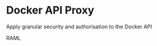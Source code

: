 Docker API Proxy
===============

Apply granular security and authorisation to the Docker API 

RAML
